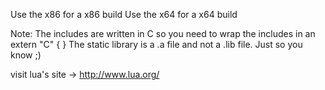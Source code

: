 Use the x86 for a x86 build
Use the x64 for a x64 build

Note:
The includes are written in C so you need to wrap the includes in an extern "C" { }
The static library is a .a file and not a .lib file. Just so you know ;)


visit lua's site -> http://www.lua.org/ 
